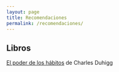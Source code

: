 ```yaml
---
layout: page
title: Recomendaciones
permalink: /recomendaciones/
---
```


## Libros
[El poder de los hábitos](https://www.amazon.es/poder-los-hábitos-Crecimiento-personal/dp/8479538163) de Charles Duhigg